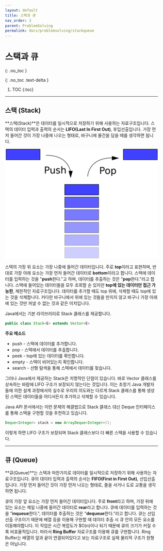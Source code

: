 ```yaml
---
layout: default
title: 스택과 큐
nav_order: 3
parent: ProblemSolving
permalink: docs/problemsolving/stackqueue
---
```


# 스택과 큐   
{: .no_toc }

{: .no_toc .text-delta }

1. TOC
{:toc}

---

## 스택 (Stack)
**스택(Stack)**은 데이터를 일시적으로 저장하기 위해 사용하는 자료구조입니다. 스택의 데이터 입력과 출력의 순서는 **LIFO(Last In First Out)**, 후입선출입니다. 가장 먼저 들어간 것이 가장 나중에 나오는 형태로, 바구니에 물건을 담을 때를 생각하면 됩니다.

![스택의 구조](/docs/images/Stack.png "스택의 구조")

스택의 가장 위 요소는 가장 나중에 들어간 데이터입니다. 주로 **top**이라고 표현하며, 반대로 가장 아래 요소는 가장 먼저 들어간 데이터로 **bottom**이라고 합니다. 스택에 데이터를 입력하는 것을 "**push**한다."고 하며, 데이터를 추출하는 것은 "**pop**한다."라고 합니다. 스택에 들어있는 데이터들을 모두 조회할 순 있지만 **top에 있는 데이터만 접근 가능한**, 제한적인 자료구조입니다. 데이터를 추가할 때도 top 위에, 삭제할 때도 top에 있는 것을 삭제합니다. 커다란 바구니에서 위에 있는 것들을 만지지 않고 바구니 가장 아래에 있는 것만 꺼낼 수 없는 것과 같은 이치입니다.

Java에서는 기본 라이브러리로 Stack 클래스를 제공합니다.

```java
public class Stack<E> extends Vector<E>
```

**주요 메소드**
* push - 스택에 데이터를 추가합니다.
* pop - 스택에서 데이터를 추출합니다.
* peek - top에 있는 데이터를 확인합니다.
* empty - 스택이 비어있는지 확인합니다.
* search - 선형 탐색을 통해 스택에서 데이터를 찾습니다.

그러나 Java에서 제공하는 Stack은 치명적인 단점이 있습니다. 바로 Vector 클래스를 상속하는 바람에 LIFO 구조가 보장되지 않는다는 것입니다. 이는 초창기 Java 개발자들에 의한 설계 과정에서의 실수로 우리의 의도와는 다르게 Stack 클래스를 통해 생성된 스택은 데이터들을 어디서든지 추가하고 삭제할 수 있습니다.

Java API 문서에서는 이런 문제의 해결법으로 Stack 클래스 대신 Deque 인터페이스를 통해 스택을 구현할 것을 추천하고 있습니다.

```java
Deque<Integer> stack = new ArrayDeque<Integer>();
```

이렇게 하면 LIFO 구조가 보장되며 Stack 클래스보다 더 빠른 스택을 사용할 수 있습니다.

---

## 큐 (Queue)
**큐(Queue)**는 스택과 마찬가지로 데이터를 일시적으로 저장하기 위해 사용하는 자료구조입니다. 큐의 데이터 입력과 출력의 순서는 **FIFO(First in First Out)**, 선입선출입니다. 가장 먼저 들어간 것이 가장 먼저 나오는 형태로, 줄을 서거나 도로 교통을 생각하면 됩니다.

큐의 가장 앞 요소는 가장 먼저 들어간 데이터입니다. 주로 **front**라고 하며, 가장 뒤에 있는 요소는 제일 나중에 들어간 데이터로 **rear**라고 합니다. 큐에 데이터를 입력하는 것을 "**inqueue**한다.", 데이터를 추출하는 것은 "**dequeue**한다."라고 합니다. 큐는 선입선출 구조이기 때문에 배열 등을 이용해 구현할 때 데이터 추출 시 큐 안의 모든 요소를 이동해야합니다. 이 작업은 시간 복잡도가 $O(n)이나 되기 때문에 큐의 크기가 커질 수록 비효율적입니다. 따라서 **Ring Buffer** 자료구조를 이용해 큐를 구현합니다. Ring Buffer는 배열의 앞과 끝이 연결되어있다고 보는 자료구조로 실제 물리적 구조가 원형은 아닙니다.